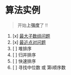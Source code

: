 # 算法实例
> 开始**上强度**了 !!

1. [x] [最大子数组问题](计算机算法设计与分析/分治法/算法实例/最大子数组问题.md)
2. [x] [最近点对问题](计算机算法设计与分析/分治法/算法实例/最近点对问题.md)
3. [ ] 堆排序
4. [ ] 归并排序
5. [ ] 快速排序
6. [ ] 寻找中位数 或 第i顺序数